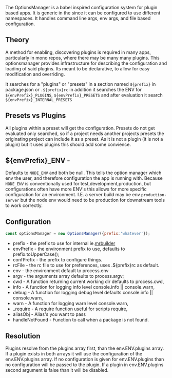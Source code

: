 The OptionsManager is a babel inspired configuration system for plugin based apps.
It is generic in the since it can be configured to use different namespaces.
It handles command line args, env args, and file based configuration.


## Theory
A method for enabling, discovering plugins is required in many apps, particularly in
mono repos, where there may be many many plugins.   This optionsmanager provides
infrastructure for describing the configuration and loading of said plugins.
Its meant to be declarative, to allow for easy modification and overriding.

It searches for a "plugins" or "presets" in a section named `${prefix}` in
package.json or `.${prefix}rc` in addition it searches the ENV for
`${envPrefix}_PLUGINS`, `${envPrefix}_PRESETS` and after evaluation it search
 `${envPrefix}_INTERNAL_PRESETS`


## Presets vs Plugins
All plugins within a preset will get the configuration.
Presets do not get evaluated only searched, so if a project needs
another projects presets the originating project can include it as
a preset.   As it is not a plugin (it is not a plugin) but it uses
plugins this should add some convience.


## ${envPrefix}_ENV -
Defaults to `NODE_ENV` and both be null.  This tells the option manager
which env the user, and therefore configuration the app is running with.
Because `NODE_ENV` is conventionally used for test,development,production,
but configurations often have more ENV's this allows for more specific
configuration for an environment.
I.E. a server build may be env `production-server` but the node env would
need to be production for downstream tools to work correctly.



## Configuration

```js static
const optionsManager = new OptionsManager({prefix:'whatever'});

```


 * prefix - the prefix to use for internal ie.[mrbuilder](https://github.com/jspears/mrbuilder)
 * envPrefix - the environment prefix to use, defaults to prefix.toUpperCase();
 * confPrefix - the prefix to configure things.
 * rcFile - the rc file to use for preferences, uses .${prefix}rc as default.
 * env - the environment default to process.env
 * argv - the arguments array defaults to process.argv;
 * cwd - A function returning current working dir defaults to process.cwd,
 * info - A function for logging info level console.info || console.warn,
 * debug - A function for logging debug level defaults console.info || console.warn,
 * warn - A function for logging warn level console.warn,
 * _require - A require function useful for scripts require,
 * aliasObj - Alias's you want to pass
 * handleNotFound - Function to call when a package is not found.


## Resolution
Plugins resolve from the plugins array first, than the env.ENV.plugins array.  If
a plugin exists in both arrays it will use the configuration of the env.ENV.plugins
array.  If no configuration is given for env.ENV.plugins than no configuration
will be passed to the plugin.  If a plugin in env.ENV.plugins second argument
is false than it will be disabled.
